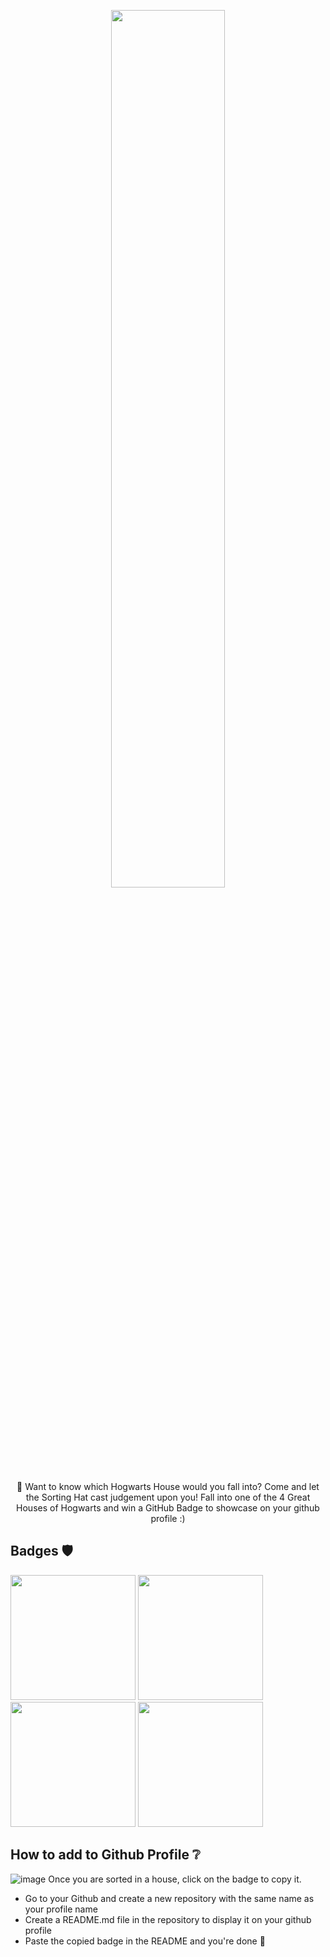 <p align="center"><a href="https://gh-sorting-hat.netlify.app/" target='_blank'><img src="https://github.com/prafulla-codes/sorting-hat/blob/master/pics/gh_cover.png" width="60%"></a></p>

<p align="center">
🧹 Want to know which Hogwarts House would you fall into?
Come and let the Sorting Hat cast judgement upon you! 
Fall into one of the 4 Great Houses of Hogwarts and win a GitHub Badge to showcase on your github profile :)
</p>

## Badges 🛡️

<img src="https://github.com/prafulla-codes/sorting-hat/blob/master/pics/gryffindor_badge.gif" width="200px"></img>
<img src="https://github.com/prafulla-codes/sorting-hat/blob/master/pics/slytherin_badge.gif" width="200px"></img>
<img src="https://github.com/prafulla-codes/sorting-hat/blob/master/pics/hufflepuff_badge.gif" width="200px"></img>
<img src="https://github.com/prafulla-codes/sorting-hat/blob/master/pics/ravenclaw_badge.gif" width="200px"></img>

## How to add to Github Profile ❔

![image](C:\Users\Aabha\Videos\Captures)
Once you are sorted in a house, click on the badge to copy it. 

- Go to your Github and create a new repository with the same name as your profile name 
- Create a README.md file in the repository to display it on your github profile
- Paste the copied badge in the README and you're done 🎊
